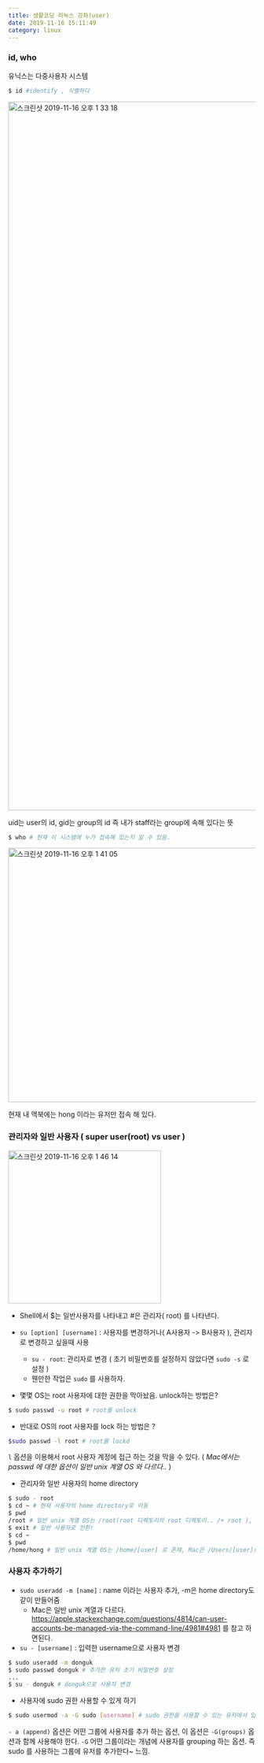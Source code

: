 ```yaml
---
title: 생활코딩 리눅스 강좌(user)
date: 2019-11-16 15:11:49
category: linux
---
```




### id, who

유닉스는 다중사용자 시스템

```bash
$ id #identify , 식별하다
```

<img width="1440" alt="스크린샷 2019-11-16 오후 1 33 18" src="https://user-images.githubusercontent.com/39187116/68988109-b5a66c00-0875-11ea-85c8-6536a444a5c9.png">

uid는 user의 id, gid는 group의 id 즉 내가 staff라는 group에 속해 있다는 뜻

```bash
$ who # 현재 이 시스템에 누가 접속해 있는지 알 수 있음.
```

<img width="517" alt="스크린샷 2019-11-16 오후 1 41 05" src="https://user-images.githubusercontent.com/39187116/68988173-c4415300-0876-11ea-9f02-e48551f5e4c4.png">

현재 내 맥북에는 hong 이라는 유저만 접속 해 있다.

### 관리자와 일반 사용자 ( super user(root) vs user )

<img width="311" alt="스크린샷 2019-11-16 오후 1 46 14" src="https://user-images.githubusercontent.com/39187116/68988245-7d079200-0877-11ea-9c26-44bf68a98816.png">

- Shell에서 $는 일반사용자를 나타내고 #은 관리자( root) 를 나타낸다.

- <code>su [option] [username]</code> : 사용자를 변경하거나( A사용자 -> B사용자 ), 관리자로 변경하고 싶을때 사용
  - <code>su - root</code>: 관리자로 변경 ( 초기 비밀번호를 설정하지 않았다면 <code>sudo -s</code>  로 설정 )
  - 웬만한 작업은 <code>sudo</code> 를 사용하자.
- 몇몇 OS는 root 사용자에 대한 권한을 막아놨음. unlock하는 방법은?

```bash
$ sudo passwd -u root # root를 unlock
```

- 반대로 OS의 root 사용자를 lock 하는 방법은 ?

```bash
$sudo passwd -l root # root를 lockd
```

<code>l</code> 옵션을 이용해서 root 사용자 계정에 접근 하는 것을 막을 수 있다. ( *Mac에서는 passwd 에 대한 옵션이 일반 unix 계열 OS 와 다르다..* )

- 관리자와 일반 사용자의 home directory

```bash
$ sudo - root
$ cd ~ # 현재 사용자의 home directory로 이동
$ pwd
/root # 일반 unix 계열 OS는 /root(root 디렉토리의 root 디렉토리.. /+ root ), Mac은 /var/root
$ exit # 일반 사용자로 전환!
$ cd ~
$ pwd
/home/hong # 일반 unix 계열 OS는 /home/[user] 로 존재, Mac은 /Users/[user]로 존재
```



### 사용자 추가하기

- <code>sudo useradd -m [name]</code> : name 이라는 사용자 추가, -m은 home directory도 같이 만들어줌
  - Mac은 일반 unix 계열과 다르다. https://apple.stackexchange.com/questions/4814/can-user-accounts-be-managed-via-the-command-line/4981#4981 를 참고 하면된다.
- <code>su - [username]</code> : 입력한 username으로 사용자 변경

```bash
$ sudo useradd -m donguk
$ sudo passwd donguk # 추가한 유저 초기 비밀번호 설정
...
$ su - donguk # donguk으로 사용자 변경
```

- 사용자에 sudo 권한 사용할 수 있게 하기

```bash
$ sudo usermod -a -G sudo [username] # sudo 권한을 사용할 수 있는 유저에서 입력해야 한다.
```

<code>- a (append)</code> 옵션은 어떤 그룹에 사용자를 추가 하는 옵션, 이 옵션은 <code>-G(groups)</code> 옵션과 함께 사용해야 한다. <code>-G</code> 어떤 그룹이라는 개념에 사용자를 grouping 하는 옵션. 즉 sudo 를 사용하는 그룹에 유저를 추가한다~ 느낌.